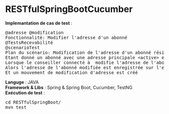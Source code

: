 # RESTfulSpringBootCucumber

<b>Implemantation de cas de test</b> :
<pre>
@adresse @modification
Fonctionnalité: Modifier l'adresse d'un abonné 
@TestsRecevabilité
@scenarioTest
Plan du scénario: Modification de l'adresse d'un abonné résidant en France sans ou avec date d'effet
Etant donné un abonné avec une adresse principale &lt;active&gt; en &lt;pays&gt;
Lorsque le conseiller connecté à <canal> modifie l'adresse de l'abonné &lt;condition&gt;
Alors l'adresse de l'abonné modifiée est enregistrée sur l'ensemble des contrats de l'abonné
Et un mouvement de modification d'adresse est créé
</pre>

<b>Languge</b> : JAVA<br>
<b>Framework & Libs</b> : Spring & Spring Boot, Cucumber, TestNG<br>
<b>Exécution de test</b> : <br>
<pre>
cd RESTfulSpringBoot/
mvn test
</pre>

